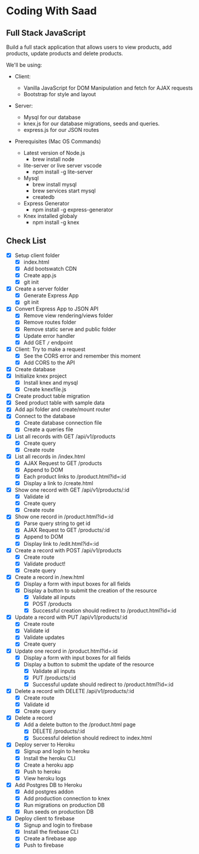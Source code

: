 # Coding With Saad

## Full Stack JavaScript

Build a full stack application that allows users to view products, add products, update products and delete products.

We'll be using:

* Client:
  * Vanilla JavaScript for DOM Manipulation and fetch for AJAX requests
  * Bootstrap for style and layout
* Server:
  * Mysql for our database
  * knex.js for our database migrations, seeds and queries.
  * express.js for our JSON routes

* Prerequisites (Mac OS Commands)
  * Latest version of Node.js
    * brew install node
  * lite-server or live server vscode
    * npm install -g lite-server
  * Mysql
    * brew install mysql
    * brew services start mysql
    * createdb
  * Express Generator
    * npm install -g express-generator
  * Knex installed globaly
    * npm install -g knex

## Check List

* [x] Setup client folder
  * [x] index.html
  * [x] Add bootswatch CDN
  * [x] Create app.js
  * [x] git init
* [x] Create a server folder
  * [x] Generate Express App
  * [x] git init
* [x] Convert Express App to JSON API
  * [x] Remove view rendering/views folder
  * [x] Remove routes folder
  * [x] Remove static serve and public folder
  * [x] Update error handler
  * [x] Add GET `/` endpoint
* [x] Client: Try to make a request
  * [x] See the CORS error and remember this moment
  * [x] Add CORS to the API
* [x] Create database
* [x] Initialize knex project
  * [x] Install knex and mysql
  * [x] Create knexfile.js
* [x] Create product table migration
* [x] Seed product table with sample data
* [x] Add api folder and create/mount router
* [x] Connect to the database
  * [x] Create database connection file
  * [x] Create a queries file
* [x] List all records with GET /api/v1/products
  * [x] Create query
  * [x] Create route
* [x] List all records in /index.html
  * [x] AJAX Request to GET /products
  * [x] Append to DOM
  * [x] Each product links to /product.html?id=:id
  * [x] Display a link to /create.html
* [x] Show one record with GET /api/v1/products/:id
  * [x] Validate id
  * [x] Create query
  * [x] Create route
* [x] Show one record in /product.html?id=:id
  * [x] Parse query string to get id
  * [x] AJAX Request to GET /products/:id
  * [x] Append to DOM
  * [x] Display link to /edit.html?id=:id
* [x] Create a record with POST /api/v1/products
  * [x] Create route
  * [x] Validate product!
  * [x] Create query
* [x] Create a record in /new.html
  * [x] Display a form with input boxes for all fields
  * [x] Display a button to submit the creation of the resource
    * [x] Validate all inputs
    * [x] POST /products
    * [x] Successful creation should redirect to /product.html?id=:id
* [x] Update a record with PUT /api/v1/products/:id
  * [x] Create route
  * [x] Validate id
  * [x] Validate updates
  * [x] Create query
* [x] Update one record in /product.html?id=:id
  * [x] Display a form with input boxes for all fields
  * [x] Display a button to submit the update of the resource
    * [x] Validate all inputs
    * [x] PUT /products/:id
    * [x] Successful update should redirect to /product.html?id=:id
* [x] Delete a record with DELETE /api/v1/products/:id
  * [x] Create route
  * [x] Validate id
  * [x] Create query
* [x] Delete a record
  * [x] Add a delete button to the /product.html page
    * [x] DELETE /products/:id
    * [x] Successful deletion should redirect to index.html
* [x] Deploy server to Heroku
  * [x] Signup and login to heroku
  * [x] Install the heroku CLI
  * [x] Create a heroku app
  * [x] Push to heroku
  * [x] View heroku logs
* [x] Add Postgres DB to Heroku
  * [x] Add postgres addon
  * [x] Add production connection to knex
  * [x] Run migrations on production DB
  * [x] Run seeds on production DB
* [x] Deploy client to firebase
  * [x] Signup and login to firebase
  * [x] Install the firebase CLI
  * [x] Create a firebase app
  * [x] Push to firebase
